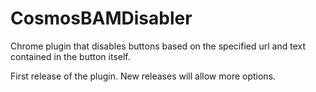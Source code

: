# CosmosBAMDisabler
Chrome plugin that disables buttons based on the specified url and text contained in the button itself.

First release of the plugin. New releases will allow more options.
